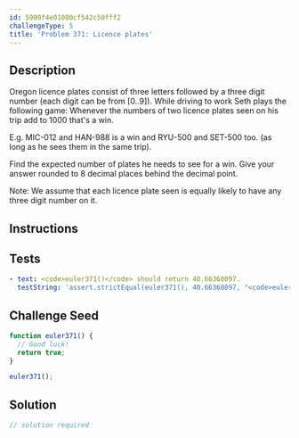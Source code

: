 ```yaml
---
id: 5900f4e01000cf542c50fff2
challengeType: 5
title: 'Problem 371: Licence plates'
---
```


## Description
<section id='description'>
Oregon licence plates consist of three letters followed by a three digit number (each digit can be from [0..9]).
While driving to work Seth plays the following game:
Whenever the numbers of two licence plates seen on his trip add to 1000 that's a win.


E.g. MIC-012 and HAN-988 is a win and RYU-500 and SET-500 too. (as long as he sees them in the same trip).


Find the expected number of plates he needs to see for a win.
Give your answer rounded to 8 decimal places behind the decimal point.


Note: We assume that each licence plate seen is equally likely to have any three digit number on it.
</section>

## Instructions
<section id='instructions'>

</section>

## Tests
<section id='tests'>

```yml
- text: <code>euler371()</code> should return 40.66368097.
  testString: 'assert.strictEqual(euler371(), 40.66368097, "<code>euler371()</code> should return 40.66368097.");'

```

</section>

## Challenge Seed
<section id='challengeSeed'>

<div id='js-seed'>

```js
function euler371() {
  // Good luck!
  return true;
}

euler371();
```

</div>



</section>

## Solution
<section id='solution'>

```js
// solution required
```
</section>
